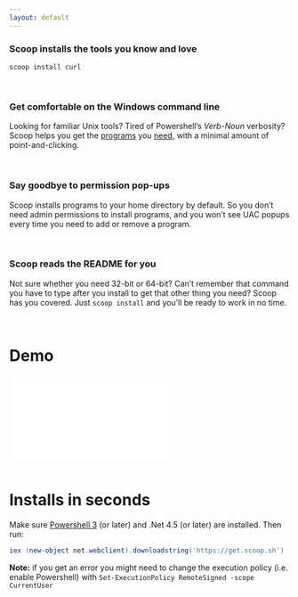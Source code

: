 ```yaml
---
layout: default
---
```


### Scoop installs the tools you know and love

```shell
scoop install curl
```

<br>

### Get comfortable on the Windows command line

Looking for familiar Unix tools? Tired of Powershell&rsquo;s *Verb-Noun* verbosity? Scoop helps you get the [programs](https://github.com/lukesampson/scoop/tree/master/bucket) you [need](https://github.com/lukesampson/scoop-extras), with a minimal amount of point-and-clicking.

<br>

### Say goodbye to permission pop-ups

Scoop installs programs to your home directory by default. So you don&rsquo;t need admin permissions to install programs, and you won&rsquo;t see UAC popups every time you need to add or remove a program.

<br>

### Scoop reads the README for you

Not sure whether you need 32-bit or 64-bit? Can&rsquo;t remember that command you have to type after you install to get that other thing you need? Scoop has you covered. Just `scoop install` and you&rsquo;ll be ready to work in no time.

<br>

# Demo

<div class='videoWrapper'>
<iframe src='//www.youtube.com/embed/a85QLUJ0Wbs?rel=0' frameborder='0' allowfullscreen>
</iframe>
</div>

<br>

# Installs in seconds

Make sure [Powershell 3](https://www.microsoft.com/en-us/download/details.aspx?id=34595) (or later) 
and .Net 4.5 (or later) are installed. Then run:

```powershell
iex (new-object net.webclient).downloadstring('https://get.scoop.sh')
```

**Note:** if you get an error you might need to change the execution policy
(i.e. enable Powershell) with `Set-ExecutionPolicy RemoteSigned -scope CurrentUser`
